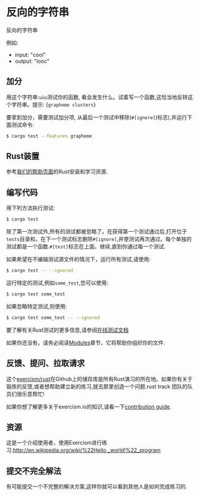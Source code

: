 # 反向的字符串

反向的字符串

例如:

- input: "cool"
- output: "looc"

## 加分

用这个字符串:`uüu`测试你的函数, 看会发生什么。试着写一个函数,这恰当地反转这个字符串。提示: {`grapheme clusters`}

要拿到加分，需要测试加分项, 从最后一个测试中移除(`#[ignore]`)标志),并运行下面测试命令:

```bash
$ cargo test --features grapheme
```

## Rust装置

参考[我们的帮助页面][help-page]的Rust安装和学习资源.

## 编写代码

用下列方法执行测试:

```bash
$ cargo test
```

除了第一次测试外,所有的测试都被忽略了。在获得第一个测试通过后,打开位于`tests`目录和，在下一个测试标志删除`#[ignore]`,并使测试再次通过。每个单独的测试都是一个函数.`#[test]`标志在上面。继续,直到你通过每一个测试.

如果希望在不编辑测试源文件的情况下，运行所有测试,请使用:

```bash
$ cargo test -- --ignored
```

运行特定的测试,例如`some_test`,您可以使用:

```bash
$ cargo test some_test
```

如果忽略特定测试,则使用:

```bash
$ cargo test some_test -- --ignored
```

要了解有关Rust测试的更多信息,请参阅[在线测试文档][rust-tests]

如果你还没有，请务必阅读[Modules](https://doc.rust-lang.org/book/2018-edition/ch07-00-modules.html)章节，它将帮助你组织你的文件.

## 反馈、提问、拉取请求

这个[exercism/rust](https://github.com/exercism/rust)在Github上的储存库是所有Rust演习的所在地。如果你有关于锻炼的反馈,或者想帮助建立新的练习,就去那里创造一个问题.rust track 团队的队员们很乐意帮忙!

如果你想了解更多关于exercism.io的知识,请看一下[contribution guide](https://github.com/exercism/docs/blob/master/contributing-to-language-tracks/README.md).

[help-page]: https://exercism.io/tracks/rust/learning

[modules]: https://doc.rust-lang.org/book/2018-edition/ch07-00-modules.html

[cargo]: https://doc.rust-lang.org/book/2018-edition/ch14-00-more-about-cargo.html

[rust-tests]: https://doc.rust-lang.org/book/2018-edition/ch11-02-running-tests.html

## 资源

这是一个介绍使用者，使用Exercism进行练习.<http://en.wikipedia.org/wiki/%22Hello,_world!%22_program>

## 提交不完全解法

有可能提交一个不完整的解决方案,这样你就可以看到其他人是如何完成练习的.
